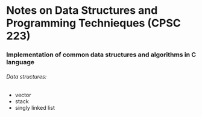 # Notes on Data Structures and Programming Technieques (CPSC 223)

### Implementation of common data structures and algorithms in C language

###### Data structures:
- vector
- stack
- singly linked list
